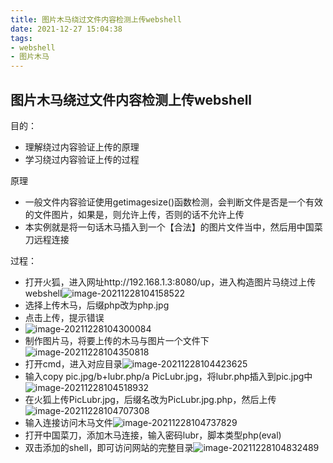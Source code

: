 ```yaml
---
title: 图片木马绕过文件内容检测上传webshell
date: 2021-12-27 15:04:38
tags: 
- webshell
- 图片木马
---
```


## 图片木马绕过文件内容检测上传webshell

目的：
* 理解绕过内容验证上传的原理
* 学习绕过内容验证上传的过程

原理
* 一般文件内容验证使用getimagesize()函数检测，会判断文件是否是一个有效的文件图片，如果是，则允许上传，否则的话不允许上传
* 本实例就是将一句话木马插入到一个【合法】的图片文件当中，然后用中国菜刀远程连接

过程：

* 打开火狐，进入网址http://192.168.1.3:8080/up，进入构造图片马绕过上传webshell![image-20211228104158522](https://oxchang.coding.net/p/image-one/d/image/git/raw/master/%E5%9B%BE%E7%89%87%E6%9C%A8%E9%A9%AC%E7%BB%95%E8%BF%87%E6%96%87%E4%BB%B6%E5%86%85%E5%AE%B9%E6%A3%80%E6%B5%8B%E4%B8%8A%E4%BC%A0webshell/image-20211228104158522.png)
* 选择上传木马，后缀php改为php.jpg
* 点击上传，提示错误
* ![image-20211228104300084](https://oxchang.coding.net/p/image-one/d/image/git/raw/master/%E5%9B%BE%E7%89%87%E6%9C%A8%E9%A9%AC%E7%BB%95%E8%BF%87%E6%96%87%E4%BB%B6%E5%86%85%E5%AE%B9%E6%A3%80%E6%B5%8B%E4%B8%8A%E4%BC%A0webshell/image-20211228104300084.png)
* 制作图片马，将要上传的木马与图片一个文件下![image-20211228104350818](https://oxchang.coding.net/p/image-one/d/image/git/raw/master/%E5%9B%BE%E7%89%87%E6%9C%A8%E9%A9%AC%E7%BB%95%E8%BF%87%E6%96%87%E4%BB%B6%E5%86%85%E5%AE%B9%E6%A3%80%E6%B5%8B%E4%B8%8A%E4%BC%A0webshell/image-20211228104350818.png)
* 打开cmd，进入对应目录![image-20211228104423625](https://oxchang.coding.net/p/image-one/d/image/git/raw/master/%E5%9B%BE%E7%89%87%E6%9C%A8%E9%A9%AC%E7%BB%95%E8%BF%87%E6%96%87%E4%BB%B6%E5%86%85%E5%AE%B9%E6%A3%80%E6%B5%8B%E4%B8%8A%E4%BC%A0webshell/image-20211228104423625.png)
* 输入copy pic.jpg/b+lubr.php/a PicLubr.jpg，将lubr.php插入到pic.jpg中![image-20211228104518932](https://oxchang.coding.net/p/image-one/d/image/git/raw/master/%E5%9B%BE%E7%89%87%E6%9C%A8%E9%A9%AC%E7%BB%95%E8%BF%87%E6%96%87%E4%BB%B6%E5%86%85%E5%AE%B9%E6%A3%80%E6%B5%8B%E4%B8%8A%E4%BC%A0webshell/image-20211228104518932.png)
* 在火狐上传PicLubr.jpg，后缀名改为PicLubr.jpg.php，然后上传![image-20211228104707308](https://oxchang.coding.net/p/image-one/d/image/git/raw/master/%E5%9B%BE%E7%89%87%E6%9C%A8%E9%A9%AC%E7%BB%95%E8%BF%87%E6%96%87%E4%BB%B6%E5%86%85%E5%AE%B9%E6%A3%80%E6%B5%8B%E4%B8%8A%E4%BC%A0webshell/image-20211228104707308.png)
* 输入连接访问木马文件![image-20211228104737829](https://oxchang.coding.net/p/image-one/d/image/git/raw/master/%E5%9B%BE%E7%89%87%E6%9C%A8%E9%A9%AC%E7%BB%95%E8%BF%87%E6%96%87%E4%BB%B6%E5%86%85%E5%AE%B9%E6%A3%80%E6%B5%8B%E4%B8%8A%E4%BC%A0webshell/image-20211228104737829.png)
* 打开中国菜刀，添加木马连接，输入密码lubr，脚本类型php(eval)
* 双击添加的shell，即可访问网站的完整目录![image-20211228104832489](https://oxchang.coding.net/p/image-one/d/image/git/raw/master/%E5%9B%BE%E7%89%87%E6%9C%A8%E9%A9%AC%E7%BB%95%E8%BF%87%E6%96%87%E4%BB%B6%E5%86%85%E5%AE%B9%E6%A3%80%E6%B5%8B%E4%B8%8A%E4%BC%A0webshell/image-20211228104832489.png)

